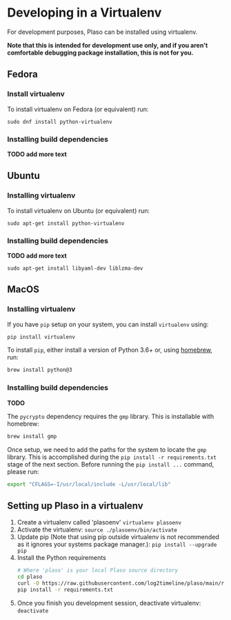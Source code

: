 # Developing in a Virtualenv

For development purposes, Plaso can be installed using virtualenv.

**Note that this is intended for development use only, and if you aren't
comfortable debugging package installation, this is not for you.**

## Fedora

### Install virtualenv

To install virtualenv on Fedora (or equivalent) run:
```
sudo dnf install python-virtualenv
```

### Installing build dependencies

**TODO add more text**

## Ubuntu

### Installing virtualenv

To install virtualenv on Ubuntu (or equivalent) run:
```
sudo apt-get install python-virtualenv
```

### Installing build dependencies

**TODO add more text**
```
sudo apt-get install libyaml-dev liblzma-dev
```

## MacOS

### Installing virtualenv

If you have `pip` setup on your system, you can install
`virtualenv` using:

```bash
pip install virtualenv
```

To install `pip`, either install a version of Python 3.6+ or,
using [homebrew](https://brew.sh/), run:

```bash
brew install python@3
```

### Installing build dependencies

**TODO**

The `pycrypto` dependency requires the `gmp` library. This is
installable with homebrew:

```bash
brew install gmp
```

Once setup, we need to add the paths for the system to locate
the `gmp` library. This is accomplished during the
`pip install -r requirements.txt` stage of the next section.
Before running the `pip install ...` command, please run:

```bash
export "CFLAGS=-I/usr/local/include -L/usr/local/lib"
```


## Setting up Plaso in a virtualenv

1. Create a virtualenv called 'plasoenv' `virtualenv plasoenv`
1. Activate the virtualenv: `source ./plasoenv/bin/activate`
1. Update pip (Note that using pip outside virtualenv is not recommended as it
ignores your systems package manager.): `pip install --upgrade pip`
1. Install the Python requirements
    ```bash
    # Where 'plaso' is your local Plaso source directory
    cd plaso
    curl -O https://raw.githubusercontent.com/log2timeline/plaso/main/requirements.txt
    pip install -r requirements.txt
    ```
1. Once you finish you development session, deactivate virtualenv: `deactivate`
